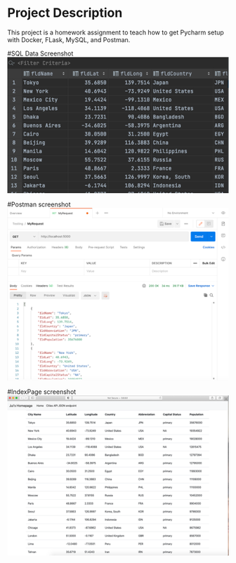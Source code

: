 <h1>Project Description</h1>

This project is a homework assignment to teach how to get Pycharm setup with Docker, FLask, MySQL, and Postman.

#SQL Data Screenshot
![pycharm data query](screenshots/query.png)

#Postman screenshot
![postman screenshot](screenshots/postman.png)

#IndexPage screenshot
![index screenshot](screenshots/localpage.png)